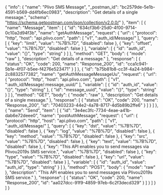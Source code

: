 {
  "info": {
    "name": "Plivo SMS Message",
    "_postman_id": "bc2579de-5e1b-4591-b569-dd4fb6ec0983",
    "description": "Get details of a single message.",
    "schema": "https://schema.getpostman.com/json/collection/v2.0.0/"
  },
  "item": [
    {
      "name": "Message",
      "item": [
        {
          "id": "634cf3b6-25d0-4f00-9714-0c10a2d94f3b",
          "name": "getAuthMessage",
          "request": {
            "url": {
              "protocol": "http",
              "host": "api.plivo.com",
              "path": [
                "v1",
                ":auth_id/Message/"
              ],
              "query": [
                {
                  "key": "limit",
                  "value": "%7B%7D",
                  "disabled": false
                },
                {
                  "key": "offset",
                  "value": "%7B%7D",
                  "disabled": false
                }
              ],
              "variable": [
                {
                  "id": "auth_id",
                  "value": "{}",
                  "type": "string"
                }
              ]
            },
            "method": "GET",
            "body": {
              "mode": "raw"
            },
            "description": "Get details of a message."
          },
          "response": [
            {
              "status": "OK",
              "code": 200,
              "name": "Response_200",
              "id": "cca1c941-5b1e-4f07-b5ee-f4276e523471"
            }
          ]
        },
        {
          "id": "b75b81b8-cc3f-4a24-b984-2c8832577382",
          "name": "getAuthMessageMessageUu",
          "request": {
            "url": {
              "protocol": "http",
              "host": "api.plivo.com",
              "path": [
                "v1",
                ":auth_id/Message/:message_uuid/"
              ],
              "variable": [
                {
                  "id": "auth_id",
                  "value": "{}",
                  "type": "string"
                },
                {
                  "id": "message_uuid",
                  "value": "{}",
                  "type": "string"
                }
              ]
            },
            "method": "GET",
            "body": {
              "mode": "raw"
            },
            "description": "Get details of a single message."
          },
          "response": [
            {
              "status": "OK",
              "code": 200,
              "name": "Response_200",
              "id": "70403233-44e2-4a78-8717-4d5b89b2ffe6"
            }
          ]
        }
      ]
    },
    {
      "name": "Send",
      "item": [
        {
          "id": "3e4ec3fc-7734-4eae-a41b-dab6e72deee0",
          "name": "postAuthMessage",
          "request": {
            "url": {
              "protocol": "http",
              "host": "api.plivo.com",
              "path": [
                "v1",
                ":auth_id/Message/"
              ],
              "query": [
                {
                  "key": "dst",
                  "value": "%7B%7D",
                  "disabled": false
                },
                {
                  "key": "log",
                  "value": "%7B%7D",
                  "disabled": false
                },
                {
                  "key": "method",
                  "value": "%7B%7D",
                  "disabled": false
                },
                {
                  "key": "src",
                  "value": "%7B%7D",
                  "disabled": false
                },
                {
                  "key": "text",
                  "value": "%7B%7D",
                  "disabled": false
                },
                {
                  "key": "This API enables you to send messages via Plivou2019s SMS service.",
                  "value": "%7B%7D",
                  "disabled": false
                },
                {
                  "key": "type",
                  "value": "%7B%7D",
                  "disabled": false
                },
                {
                  "key": "url",
                  "value": "%7B%7D",
                  "disabled": false
                }
              ],
              "variable": [
                {
                  "id": "auth_id",
                  "value": "auth_id",
                  "type": "string"
                }
              ]
            },
            "method": "POST",
            "body": {
              "mode": "raw"
            },
            "description": "This API enables you to send messages via Plivou2019s SMS service."
          },
          "response": [
            {
              "status": "OK",
              "code": 200,
              "name": "Response_200",
              "id": "aa027dcc-91f9-4859-97eb-6c2f3decd329"
            }
          ]
        }
      ]
    }
  ]
}